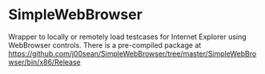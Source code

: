 # SimpleWebBrowser

Wrapper to locally or remotely load testcases for Internet Explorer using WebBrowser controls. There is a pre-compiled package at https://github.com/j00sean/SimpleWebBrowser/tree/master/SimpleWebBrowser/bin/x86/Release 
